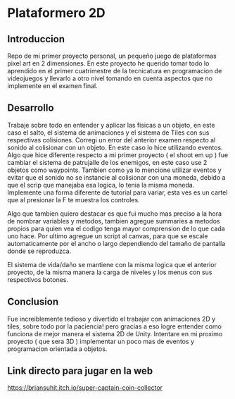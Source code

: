 # Plataformero 2D

## Introduccion
Repo de mi primer proyecto personal, un pequeño juego de plataformas pixel art en 2 dimensiones. En este proyecto he querido tomar todo lo aprendido en el primer cuatrimestre de la tecnicatura en programacion de videojuegos y llevarlo a otro nivel tomando en cuenta aspectos que no implemente en el examen final.

## Desarrollo
Trabaje sobre todo en entender y aplicar las fisicas a un objeto, en este caso el salto, el sistema de animaciones y el sistema de Tiles con sus respectivas colisiones. 
 Corregi un error del anterior examen respecto al sonido al colisionar con un objeto. En este caso lo hice utilizando eventos. Algo que hice diferente respecto a mi primer proyecto ( el shoot em up ) fue cambiar el sistema de patrujalle de los enemigos, en este caso use 2 objetos como waypoints. Tambien como ya lo mencione utilizar eventos y evitar que el sonido no se instancie al colisionar con una moneda, debido a que el scrip que manejaba esa logica, lo tenia la misma moneda.
 Implemente una forma diferente de tutorial para variar, esta ves es un cartel que al presionar la F te muestra los controles.
 
Algo que tambien quiero destacar es que fui mucho mas preciso a la hora de nombrar variables y metodos, tambien agregue summaries a metodos propios para quien vea el codigo tenga mayor comprension de lo que cada uno hace.
Por ultimo agregue un script al canvas, para que se escale automaticamente por el ancho o largo dependiendo del tamaño de pantalla donde se reproduzca.
 
 El sistema de vida/daño se mantiene con la misma logica que el anterior proyecto, de la misma manera la carga de niveles y los menus con sus respectivos botones.

 ## Conclusion
 Fue increiblemente tedioso y divertido el trabajar con animaciones 2D y tiles, sobre todo por la paciencia! pero gracias a eso logre entender como funciona de mejor manera el sistema 2D de Unity. Intentare en mi proximo proyecto ( que sera 3D ) implementar un poco mas de eventos y programacion orientada a objetos.

## Link directo para jugar en la web
https://briansuhit.itch.io/super-captain-coin-collector
